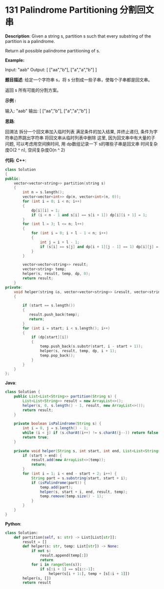 # 131 Palindrome Partitioning 分割回文串

__Description__:
Given a string s, partition s such that every substring of the partition is a palindrome.

Return all possible palindrome partitioning of s.

__Example:__

Input: "aab"
Output:
[
  ["aa","b"],
  ["a","a","b"]
]

__题目描述__:
给定一个字符串 s，将 s 分割成一些子串，使每个子串都是回文串。

返回 s 所有可能的分割方案。

__示例 :__

输入: "aab"
输出:
[
  ["aa","b"],
  ["a","a","b"]
]

__思路__:

回溯法
拆分一个回文串加入临时列表
满足条件的加入结果, 并终止递归, 条件为字符串边界跳出字符串
将回文串从临时列表中删除
这里, 因为回文串中有大量的子问题, 可以考虑用空间换时间, 用 dp数组记录一下 s的哪些子串是回文串
时间复杂度O(2 ^ n), 空间复杂度O(n ^ 2)

__代码__:
__C++__:

```C++
class Solution 
{
public:
    vector<vector<string>> partition(string s) 
    {
        int n = s.length();
        vector<vector<int>> dp(n, vector<int>(n, 0));
        for (int i = 0; i < n; i++) 
        {
            dp[i][i] = 1;
            if (i < n - 1 and s[i] == s[i + 1]) dp[i][i + 1] = 1;
        }
        for (int l = 3; l <= n; l++)
        {
            for (int i = 0; i + l - 1 < n; i++)
            {
                int j = i + l - 1;
                if (s[i] == s[j] and dp[i + 1][j - 1] == 1) dp[i][j] = 1;
            }
        }

        vector<vector<string>> result;
        vector<string> temp;
        helper(s, result, temp, dp, 0);
        return result;
    }
private:
    void helper(string &s, vector<vector<string>> &result, vector<string>& temp, vector<vector<int>> &dp, int start)
    {
        
        if (start == s.length())
        {
           result.push_back(temp);
           return;
        }
        for (int i = start; i < s.length(); i++)
        {
            if (dp[start][i])
            {
                temp.push_back(s.substr(start, i - start + 1));
                helper(s, result, temp, dp, i + 1);
                temp.pop_back();
            }
        }
    }
};
```

__Java__:

```Java
class Solution {
    public List<List<String>> partition(String s) {
        List<List<String>> result = new ArrayList<>();
        helper(s, 0, s.length() - 1, result, new ArrayList<>());
        return result;
    }
    
    private boolean isPalindrome(String s) {
        int i = 0, j = s.length() - 1;
        while (i < j) if (s.charAt(i++) != s.charAt(j--)) return false;
        return true;
    }
    
    private void helper(String s, int start, int end, List<List<String>> result, List<String> temp) {
        if (start > end) {
            result.add(new ArrayList<>(temp));
            return;
        }
        for (int i = 1; i < end - start + 2; i++) {
            String part = s.substring(start, start + i);
            if (isPalindrome(part)) {
                temp.add(part);
                helper(s, start + i, end, result, temp);
                temp.remove(temp.size() - 1);
            }
        }
    }
}
```

__Python__:

```Python
class Solution:
    def partition(self, s: str) -> List[List[str]]:
        result = []
        def helper(s: str, temp: List[str]) -> None:
            if not s:
                result.append(temp[:])
                return
            for i in range(len(s)):
                if s[:i + 1] == s[i::-1]:
                    helper(s[i + 1:], temp + [s[:i + 1]])
        helper(s, [])
        return result
```
